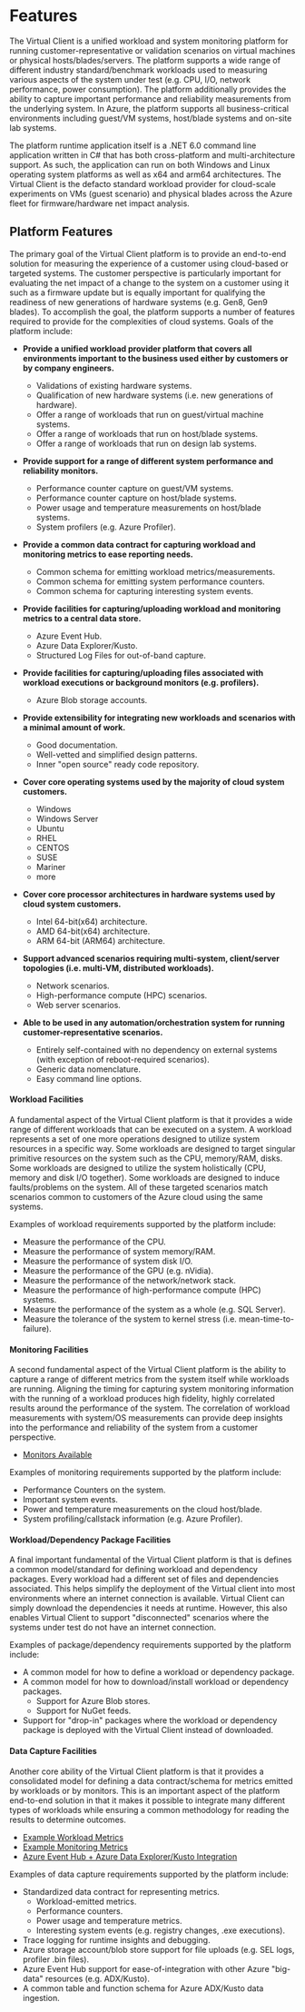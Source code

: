 ﻿---
id: features
sidebar_position: 2
---

# Features
The Virtual Client is a unified workload and system monitoring platform for running customer-representative or validation scenarios on virtual machines or physical hosts/blades/servers. 
The platform supports a wide range of different industry standard/benchmark workloads used to measuring various aspects of the system under test (e.g. CPU, I/O, network performance, power consumption). 
The platform additionally provides the ability to capture important performance and reliability measurements from the underlying system. In Azure, the platform supports all business-critical 
environments including guest/VM systems, host/blade systems and on-site lab systems.

The platform runtime application itself is a .NET 6.0 command line application written in C# that has both cross-platform and multi-architecture support. As such, the application can run on both 
Windows and Linux operating system platforms as well as x64 and arm64 architectures. The Virtual Client is the defacto standard workload provider for cloud-scale 
experiments on VMs (guest scenario) and physical blades across the Azure fleet for firmware/hardware net impact analysis.

## Platform Features
The primary goal of the Virtual Client platform is to provide an end-to-end solution for measuring the experience of a customer using cloud-based or targeted systems. The customer perspective
is particularly important for evaluating the net impact of a change to the system on a customer using it such as a firmware update but is equally important for qualifying the readiness of new generations of 
hardware systems (e.g. Gen8, Gen9 blades). To accomplish the goal, the platform supports a number of features required to provide for the complexities of cloud systems.
Goals of the platform include:

* **Provide a unified workload provider platform that covers all environments important to the business used either by customers or by company engineers.**
  * Validations of existing hardware systems.
  * Qualification of new hardware systems (i.e. new generations of hardware).
  * Offer a range of workloads that run on guest/virtual machine systems.
  * Offer a range of workloads that run on host/blade systems.
  * Offer a range of workloads that run on design lab systems.

* **Provide support for a range of different system performance and reliability monitors.**
  * Performance counter capture on guest/VM systems.
  * Performance counter capture on host/blade systems.
  * Power usage and temperature measurements on host/blade systems.
  * System profilers (e.g. Azure Profiler).

* **Provide a common data contract for capturing workload and monitoring metrics to ease reporting needs.**
  * Common schema for emitting workload metrics/measurements.
  * Common schema for emitting system performance counters.
  * Common schema for capturing interesting system events.

* **Provide facilities for capturing/uploading workload and monitoring metrics to a central data store.**
  * Azure Event Hub.
  * Azure Data Explorer/Kusto.
  * Structured Log Files for out-of-band capture.

* **Provide facilities for capturing/uploading files associated with workload executions or background monitors (e.g. profilers).**
  * Azure Blob storage accounts.

* **Provide extensibility for integrating new workloads and scenarios with a minimal amount of work.**
  * Good documentation.
  * Well-vetted and simplified design patterns.
  * Inner "open source" ready code repository.

* **Cover core operating systems used by the majority of cloud system customers.**
  * Windows
  * Windows Server
  * Ubuntu
  * RHEL
  * CENTOS
  * SUSE
  * Mariner
  * more

* **Cover core processor architectures in hardware systems used by cloud system customers.**
  * Intel 64-bit(x64) architecture.
  * AMD 64-bit(x64) architecture.
  * ARM 64-bit (ARM64) architecture.

* **Support advanced scenarios requiring multi-system, client/server topologies (i.e. multi-VM, distributed workloads).**
  * Network scenarios.
  * High-performance compute (HPC) scenarios.
  * Web server scenarios.

* **Able to be used in any automation/orchestration system for running customer-representative scenarios.**
  * Entirely self-contained with no dependency on external systems (with exception of reboot-required scenarios).
  * Generic data nomenclature.
  * Easy command line options.

#### Workload Facilities
A fundamental aspect of the Virtual Client platform is that it provides a wide range of different workloads that can be executed on a system. A workload represents
a set of one more operations designed to utilize system resources in a specific way. Some workloads are designed to target singular primitive resources on the system
such as the CPU, memory/RAM, disks. Some workloads are designed to utilize the system holistically (CPU, memory and disk I/O together). Some workloads are designed to
induce faults/problems on the system. All of these targeted scenarios match scenarios common to customers of the Azure cloud using the same systems.

Examples of workload requirements supported by the platform include:

* Measure the performance of the CPU.
* Measure the performance of system memory/RAM.
* Measure the performance of system disk I/O.
* Measure the performance of the GPU (e.g. nVidia). 
* Measure the performance of the network/network stack.
* Measure the performance of high-performance compute (HPC) systems.
* Measure the performance of the system as a whole (e.g. SQL Server).
* Measure the tolerance of the system to kernel stress (i.e. mean-time-to-failure).

#### Monitoring Facilities
A second fundamental aspect of the Virtual Client platform is the ability to capture a range of different metrics from the system itself while workloads are running. Aligning the
timing for capturing system monitoring information with the running of a workload produces high fidelity, highly correlated results around the performance of the system. The correlation
of workload measurements with system/OS measurements can provide deep insights into the performance and reliability of the system from a customer perspective.

* [Monitors Available](../monitors)  

Examples of monitoring requirements supported by the platform include:

* Performance Counters on the system.
* Important system events.
* Power and temperature measurements on the cloud host/blade.
* System profiling/callstack information (e.g. Azure Profiler).

#### Workload/Dependency Package Facilities
A final important fundamental of the Virtual Client platform is that is defines a common model/standard for defining workload and dependency packages. Every workload had a different
set of files and dependencies associated. This helps simplify the deployment of the Virtual client into most environments where an internet connection is available. Virtual Client can
simply download the dependencies it needs at runtime. However, this also enables Virtual Client to support "disconnected" scenarios where the systems under test do not have an internet
connection.

Examples of package/dependency requirements supported by the platform include:

* A common model for how to define a workload or dependency package.
* A common model for how to download/install workload or dependency packages.
  * Support for Azure Blob stores.
  * Support for NuGet feeds.
* Support for "drop-in" packages where the workload or dependency package is deployed with the Virtual Client instead of downloaded.

#### Data Capture Facilities
Another core ability of the Virtual Client platform is that it provides a consolidated model for defining a data contract/schema for metrics emitted by workloads or by
monitors. This is an important aspect of the platform end-to-end solution in that it makes it possible to integrate many different types of workloads while ensuring a
common methodology for reading the results to determine outcomes.

* [Example Workload Metrics](../workloads/diskspd/diskspd-metrics.md)  
* [Example Monitoring Metrics](../monitors/perf-counter-metrics.md)  
* [Azure Event Hub + Azure Data Explorer/Kusto Integration](./EventHubIntegrationNext.md)

Examples of data capture requirements supported by the platform include:

* Standardized data contract for representing metrics.
  * Workload-emitted metrics.
  * Performance counters.
  * Power usage and temperature metrics.
  * Interesting system events (e.g. registry changes, .exe executions).
* Trace logging for runtime insights and debugging.
* Azure storage account/blob store support for file uploads (e.g. SEL logs, profiler .bin files).
* Azure Event Hub support for ease-of-integration with other Azure "big-data" resources (e.g. ADX/Kusto).
* A common table and function schema for Azure ADX/Kusto data ingestion.